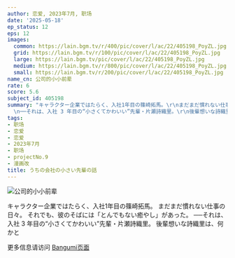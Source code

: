 ```yaml
---
author: 恋爱, 2023年7月, 职场
date: '2025-05-18'
ep_status: 12
eps: 12
images:
  common: https://lain.bgm.tv/r/400/pic/cover/l/ac/22/405198_PoyZL.jpg
  grid: https://lain.bgm.tv/r/100/pic/cover/l/ac/22/405198_PoyZL.jpg
  large: https://lain.bgm.tv/pic/cover/l/ac/22/405198_PoyZL.jpg
  medium: https://lain.bgm.tv/r/800/pic/cover/l/ac/22/405198_PoyZL.jpg
  small: https://lain.bgm.tv/r/200/pic/cover/l/ac/22/405198_PoyZL.jpg
name_cn: 公司的小小前辈
rate: 6
score: 5.6
subject_id: 405198
summary: "キャラクター企業ではたらく、入社1年目の篠崎拓馬。\r\nまだまだ慣れない仕事の日々。\r\nそれでも、彼のそばには「とんでもない癒やし」があった。\r\
  \n──それは、入社 3 年目の“小さくてかわいい”先輩・片瀬詩織里。\r\n後輩想いな詩織里は、何かと"
tags:
- 职场
- 恋爱
- 恋爱
- 2023年7月
- 职场
- projectNo.9
- 漫画改
title: うちの会社の小さい先輩の話
---
```


![公司的小小前辈](https://lain.bgm.tv/r/400/pic/cover/l/ac/22/405198_PoyZL.jpg)

キャラクター企業ではたらく、入社1年目の篠崎拓馬。
まだまだ慣れない仕事の日々。
それでも、彼のそばには「とんでもない癒やし」があった。
──それは、入社 3 年目の“小さくてかわいい”先輩・片瀬詩織里。
後輩想いな詩織里は、何かと

更多信息请访问 [Bangumi页面](https://bgm.tv/subject/405198)